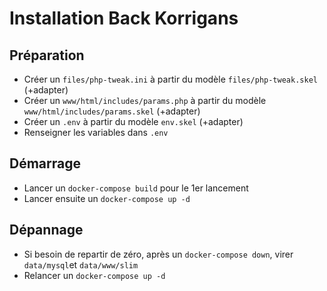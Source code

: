 # Installation Back Korrigans

## Préparation
- Créer un `files/php-tweak.ini` à partir du modèle `files/php-tweak.skel` (+adapter)
- Créer un `www/html/includes/params.php` à partir du modèle `www/html/includes/params.skel` (+adapter)
- Créer un `.env` à partir du modèle `env.skel` (+adapter)
- Renseigner les variables dans `.env`

## Démarrage
- Lancer un `docker-compose build` pour le 1er lancement
- Lancer ensuite un `docker-compose up -d`

## Dépannage
- Si besoin de repartir de zéro, après un `docker-compose down`, virer `data/mysql`et `data/www/slim`
- Relancer un `docker-compose up -d`
